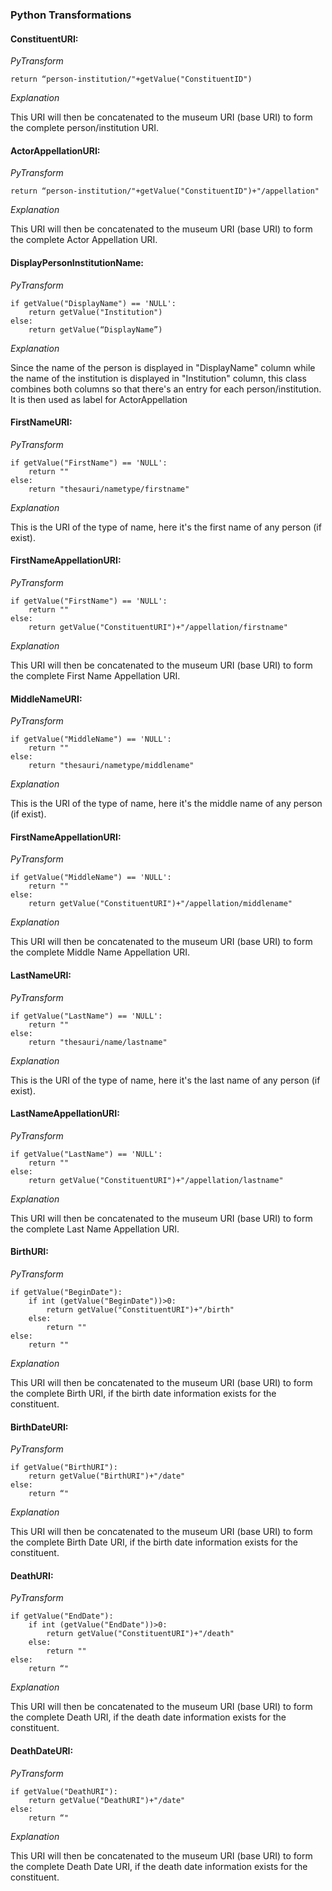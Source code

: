 
### Python Transformations
#### ConstituentURI:
*PyTransform* 
```
return “person-institution/"+getValue("ConstituentID")
```
*Explanation* 

This URI will then be concatenated to the museum URI (base URI) to form the complete person/institution URI. 



#### ActorAppellationURI:
*PyTransform* 
```
return “person-institution/"+getValue("ConstituentID")+"/appellation"
```
*Explanation* 

This URI will then be concatenated to the museum URI (base URI) to form the complete Actor Appellation URI. 



#### DisplayPersonInstitutionName:
*PyTransform* 
```
if getValue("DisplayName") == 'NULL':
    return getValue("Institution")
else:
    return getValue(“DisplayName”)
```
*Explanation* 

Since the name of the person is displayed in "DisplayName" column while the name of the institution is displayed in "Institution" column, this class combines both columns so that there's an entry for each person/institution. It is then used as label for ActorAppellation



#### FirstNameURI:
*PyTransform* 
```
if getValue("FirstName") == 'NULL':
    return ""
else:
    return "thesauri/nametype/firstname"
```
*Explanation* 

This is the URI of the type of name, here it's the first name of any person (if exist).



#### FirstNameAppellationURI:
*PyTransform* 
```
if getValue("FirstName") == 'NULL':
    return ""
else:
    return getValue("ConstituentURI")+"/appellation/firstname"
```
*Explanation* 

This URI will then be concatenated to the museum URI (base URI) to form the complete First Name Appellation URI. 




#### MiddleNameURI:
*PyTransform* 
```
if getValue("MiddleName") == 'NULL':
    return ""
else:
    return "thesauri/nametype/middlename"
```
*Explanation* 

This is the URI of the type of name, here it's the middle name of any person (if exist).




#### FirstNameAppellationURI:
*PyTransform* 
```
if getValue("MiddleName") == 'NULL':
    return ""
else:
    return getValue("ConstituentURI")+"/appellation/middlename"
```
*Explanation* 

This URI will then be concatenated to the museum URI (base URI) to form the complete Middle Name Appellation URI. 




#### LastNameURI:
*PyTransform* 
```
if getValue("LastName") == 'NULL':
    return ""
else:
    return "thesauri/name/lastname"
```
*Explanation* 

This is the URI of the type of name, here it's the last name of any person (if exist).




#### LastNameAppellationURI:
*PyTransform* 
```
if getValue("LastName") == 'NULL':
    return ""
else:
    return getValue("ConstituentURI")+"/appellation/lastname"
```
*Explanation* 

This URI will then be concatenated to the museum URI (base URI) to form the complete Last Name Appellation URI. 




#### BirthURI:
*PyTransform* 
```
if getValue("BeginDate"):
    if int (getValue("BeginDate"))>0:
        return getValue("ConstituentURI")+"/birth"
    else:
        return ""
else:
    return ""
```
*Explanation* 

This URI will then be concatenated to the museum URI (base URI) to form the complete Birth URI, if the birth date information exists for the constituent. 



#### BirthDateURI:
*PyTransform* 
```
if getValue("BirthURI"):
    return getValue("BirthURI")+"/date"
else:
    return “"

```
*Explanation* 

This URI will then be concatenated to the museum URI (base URI) to form the complete Birth Date URI, if the birth date information exists for the constituent. 




#### DeathURI:
*PyTransform* 
```
if getValue("EndDate"):
    if int (getValue("EndDate"))>0:
        return getValue("ConstituentURI")+"/death"
    else:
        return ""
else:
    return “"
```
*Explanation* 

This URI will then be concatenated to the museum URI (base URI) to form the complete Death URI, if the death date information exists for the constituent. 




#### DeathDateURI:
*PyTransform* 
```
if getValue("DeathURI"):
    return getValue("DeathURI")+"/date"
else:
    return “"
```
*Explanation* 

This URI will then be concatenated to the museum URI (base URI) to form the complete Death Date URI, if the death date information exists for the constituent. 

